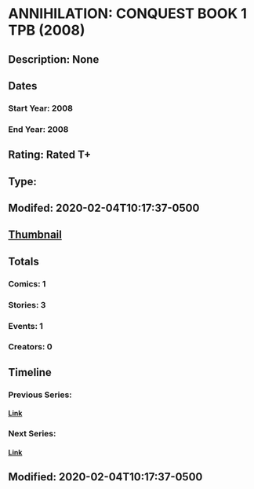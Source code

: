 # ANNIHILATION: CONQUEST BOOK 1 TPB (2008)
## Description: None
## Dates
### Start Year: 2008
### End Year: 2008
## Rating: Rated T+
## Type: 
## Modifed: 2020-02-04T10:17:37-0500
## [Thumbnail](http://i.annihil.us/u/prod/marvel/i/mg/c/10/4bc33dd3d517e.jpg)
## Totals
### Comics: 1
### Stories: 3
### Events: 1
### Creators: 0
## Timeline
### Previous Series: 
#### [Link]()
### Next Series: 
#### [Link]()
## Modified: 2020-02-04T10:17:37-0500